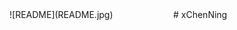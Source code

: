 

<div style="display:flex">
    <div style="flex:1; margin-right: 20px;">
        ![README](README.jpg)
    </div>
    <div style="flex:1">
        # xChenNing
    </div>
</div>


<!--
**CheNing233/CheNing233** is a ✨ _special_ ✨ repository because its `README.md` (this file) appears on your GitHub profile.

Here are some ideas to get you started:

- 🔭 I’m currently working on ...
- 🌱 I’m currently learning ...
- 👯 I’m looking to collaborate on ...
- 🤔 I’m looking for help with ...
- 💬 Ask me about ...
- 📫 How to reach me: ...
- 😄 Pronouns: ...
- ⚡ Fun fact: ...
-->
